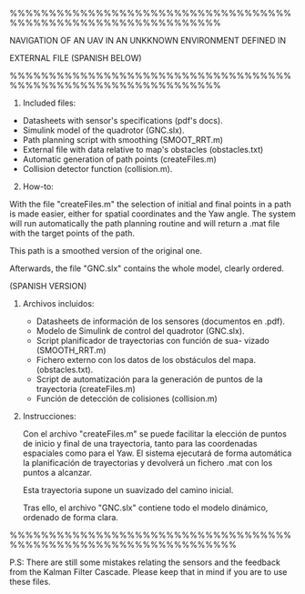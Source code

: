 %%%%%%%%%%%%%%%%%%%%%%%%%%%%%%%%%%%%%%%%%%%%%%%%%%%%%%%%%%%%%%%

NAVIGATION OF AN UAV IN AN UNKKNOWN ENVIRONMENT DEFINED IN

EXTERNAL FILE (SPANISH BELOW)

%%%%%%%%%%%%%%%%%%%%%%%%%%%%%%%%%%%%%%%%%%%%%%%%%%%%%%%%%%%%%%%

1. Included files:

  - Datasheets with sensor's specifications (pdf's docs).
  - Simulink model of the quadrotor (GNC.slx).
  - Path planning script with smoothing (SMOOT_RRT.m)
  - External file with data relative to map's obstacles (obstacles.txt)
  - Automatic generation of path points (createFiles.m)
  - Collision detector function (collision.m).
  
  
2. How-to:

  With the file "createFiles.m" the selection of initial and final
  points in a path is made easier, either for spatial coordinates and
  the Yaw angle. The system will run automatically the path planning
  routine and will return a .mat file with the target points of the path.
  
  This path is a smoothed version of the original one.
  
  Afterwards, the file "GNC.slx" contains the whole model, clearly ordered.
  
 (SPANISH VERSION)
 
1. Archivos incluidos:

	- Datasheets de información de los sensores (documentos
		en .pdf).
	- Modelo de Simulink de control del quadrotor (GNC.slx).
	- Script planificador de trayectorias con función de sua-
		vizado (SMOOTH_RRT.m)
	- Fichero externo con los datos de los obstáculos del mapa.
		(obstacles.txt).
	- Script de automatización para la generación de puntos
		de la trayectoria (createFiles.m)
	- Función de detección de colisiones (collision.m)

2. Instrucciones:

	Con el archivo "createFiles.m" se puede facilitar la 
	elección de puntos de inicio y final de una trayectoria,
	tanto para las coordenadas espaciales como para el Yaw.
	El sistema ejecutará de forma automática la planificación
	de trayectorias y devolverá un fichero .mat con los puntos
	a alcanzar.

	Esta trayectoria supone un suavizado del camino inicial.

	Tras ello, el archivo "GNC.slx" contiene todo el modelo
	dinámico, ordenado de forma clara.

%%%%%%%%%%%%%%%%%%%%%%%%%%%%%%%%%%%%%%%%%%%%%%%%%%%%%%%%%%%%%%%%%

P.S: There are still some mistakes relating the sensors and the feedback from the Kalman Filter Cascade. Please keep that in mind if you are to use these files.
